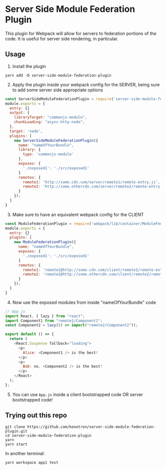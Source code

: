# Server Side Module Federation Plugin

This plugin for Webpack will allow for servers to federation portions of the code. It is useful for server side rendering, in particular.

## Usage

1. Install the plugin

```
yarn add -D server-side-module-federation-plugin
```

2. Apply the plugin inside your webpack config for the SERVER, being sure to add some server side appropriate options

```js
const ServerSideModuleFederationPlugin = require('server-side-module-federation-plugin');
module.exports = {
  entry: {}
  output: {
    libraryTarget: "commonjs-module",
    chunkLoading: "async-http-node",
  },
  target: 'node',
  plugins: [
    new ServerSideModuleFederationPlugin({
      name: "nameOfYourBundle",
      library: {
        type: 'commonjs-module'
      },
      exposes: {
        './exposed1': './src/exposed1'
      }
      remotes: {
        remote1: 'http://some.cdn.com/server/remote1/remote-entry.js',
        remote2: 'http://some.othercdn.com/server/remote2/remote-entry.js',
      }
    });
  ]
}
```

3. Make sure to have an equivalent webpack config for the CLIENT

```js
const ModuleFederationPlugin = require('webpack/lib/container/ModuleFederationPlugin');
module.exports = {
  entry: {}
  plugins: [
    new ModuleFederationPlugin({
      name: "nameOfYourBundle",
      exposes: {
        './exposed1': './src/exposed1'
      }
      remotes: {
        remote1: 'remote1@http://some.cdn.com/client/remote1/remote-entry.js',
        remote2: 'remote2@http://some.othercdn.com/client/remote2/remote-entry.js',
      }
    });
  ]
}
```

4. Now use the exposed modules from inside "nameOfYourBundle" code

```js
// App.js
import React, { lazy } from "react";
import Component1 from "remote1/Component1";
const Component2 = lazy(() => import("remote2/Component2"));

export default () => {
  return (
    <React.Suspense fallback="loading">
      <p>
        Alice: <Component1 /> is the best!
      </p>
      <p>
        Bob: no, <Component2 /> is the best!
      </p>
    </React>
  );
};
```

5. You can use `App.js` inside a client bootstrapped code OR server bootstrapped code!

## Trying out this repo

```
git clone https://github.com/kenotron/server-side-module-federation-plugin.git
cd server-side-module-federation-plugin
yarn
yarn start
```

In another terminal:

```
yarn workspace app1 test
```
